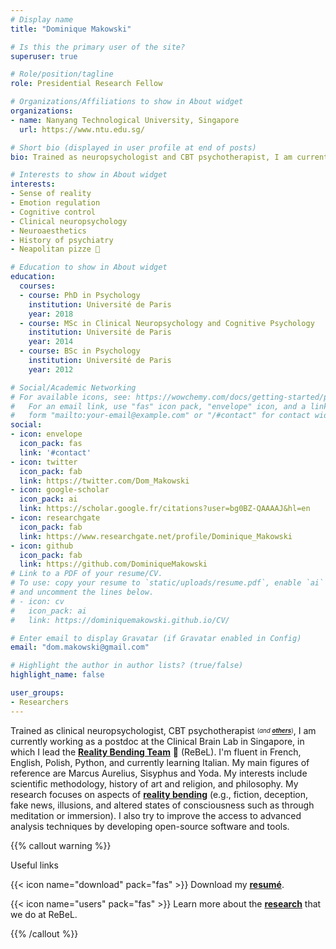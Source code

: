 ```yaml
---
# Display name
title: "Dominique Makowski"

# Is this the primary user of the site?
superuser: true

# Role/position/tagline
role: Presidential Research Fellow

# Organizations/Affiliations to show in About widget
organizations:
- name: Nanyang Technological University, Singapore
  url: https://www.ntu.edu.sg/

# Short bio (displayed in user profile at end of posts)
bio: Trained as neuropsychologist and CBT psychotherapist, I am currently working as a researcher at the Clinical Brain Lab in Singapore, on the neuroscience of reality perception.

# Interests to show in About widget
interests:
- Sense of reality
- Emotion regulation
- Cognitive control
- Clinical neuropsychology
- Neuroaesthetics
- History of psychiatry
- Neapolitan pizze 🍕

# Education to show in About widget
education:
  courses:
  - course: PhD in Psychology
    institution: Université de Paris
    year: 2018
  - course: MSc in Clinical Neuropsychology and Cognitive Psychology
    institution: Université de Paris
    year: 2014
  - course: BSc in Psychology
    institution: Université de Paris
    year: 2012

# Social/Academic Networking
# For available icons, see: https://wowchemy.com/docs/getting-started/page-builder/#icons
#   For an email link, use "fas" icon pack, "envelope" icon, and a link in the
#   form "mailto:your-email@example.com" or "/#contact" for contact widget.
social:
- icon: envelope
  icon_pack: fas
  link: '#contact'
- icon: twitter
  icon_pack: fab
  link: https://twitter.com/Dom_Makowski
- icon: google-scholar
  icon_pack: ai
  link: https://scholar.google.fr/citations?user=bg0BZ-QAAAAJ&hl=en
- icon: researchgate
  icon_pack: fab
  link: https://www.researchgate.net/profile/Dominique_Makowski
- icon: github
  icon_pack: fab
  link: https://github.com/DominiqueMakowski
# Link to a PDF of your resume/CV.
# To use: copy your resume to `static/uploads/resume.pdf`, enable `ai` icons in `params.toml`,
# and uncomment the lines below.
# - icon: cv
#   icon_pack: ai
#   link: https://dominiquemakowski.github.io/CV/

# Enter email to display Gravatar (if Gravatar enabled in Config)
email: "dom.makowski@gmail.com"

# Highlight the author in author lists? (true/false)
highlight_name: false

user_groups:
- Researchers
---
```


Trained as clinical neuropsychologist, CBT psychotherapist <sub><sup>(*and* [***others***](https://dominiquemakowski.github.io/cv/))</sup></sub>, I am currently working as a postdoc at the Clinical Brain Lab in Singapore, in which I lead the [**Reality Bending Team**](https://realitybending.github.io/) 🧙 (ReBeL). I'm fluent in French, English, Polish, Python, and currently learning Italian. My main figures of reference are Marcus Aurelius, Sisyphus and Yoda. My interests include scientific methodology, history of art and religion, and philosophy. My research focuses on aspects of [**reality bending**](https://realitybending.github.io/research/) (e.g., fiction, deception, fake news, illusions, and altered states of consciousness such as through meditation or immersion). I also try to improve the access to advanced analysis techniques by developing open-source software and tools.

{{% callout warning %}}

Useful links

{{< icon name="download" pack="fas" >}} Download my [**resumé**](https://dominiquemakowski.github.io/CV/).

{{< icon name="users" pack="fas" >}} Learn more about the [**research**](https://realitybending.github.io/) that we do at ReBeL.

{{% /callout %}}



